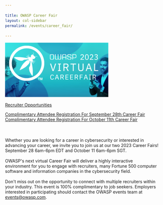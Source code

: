 ```yaml
---

title: OWASP Career Fair
layout: col-sidebar
permalink: /events/career_fair/

---
```


![CareerFairLogo](/assets/images/CareerFair.png)


[Recruiter Opportunities](/assets/images/OWASP_CareerFair_2023.pdf)

[Complimentary Attendee Registration For September 28th Career Fair](https://app.brazenconnect.com/a/the-open-web-application-security-project/e/p7n8n)
[Complimentary Attendee Registration For October 11th Career Fair](https://app.brazenconnect.com/a/the-open-web-application-security-project/e/0JoRpIL)
<br><br>
<br><br>
Whether you are looking for a career in cybersecurity or interested in advancing your career, we invite you to join us at our two 2023 Career Fairs! September 28 6am-6pm EDT and October 11 6am-6pm SGT.
<br><br>
OWASP's next virtual Career Fair will deliver a highly interactive environment for you to engage with recruiters, many Fortune 500 computer software and information companies in the cybersecurity field. 
<br><br>
Don't miss out on the opportunity to connect with multiple recruiters within your industry. This event is 100% complimentary to job seekers. Employers interested in participating should contact the OWASP events team at [events@owasp.com](mailto:events@owasp.com).
